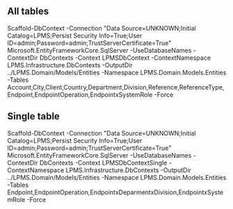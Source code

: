 ## All tables
Scaffold-DbContext -Connection "Data Source=UNKNOWN;Initial Catalog=LPMS;Persist Security Info=True;User ID=admin;Password=admin;TrustServerCertificate=True" Microsoft.EntityFrameworkCore.SqlServer -UseDatabaseNames -ContextDir DbContexts -Context LPMSDbContext -ContextNamespace LPMS.Infrastructure.DbContexts -OutputDir ../LPMS.Domain/Models/Entities -Namespace LPMS.Domain.Models.Entities -Tables Account,City,Client,Country,Department,Division,Reference,ReferenceType,Endpoint,EndpointOperation,EndpointxSystemRole -Force

## Single table
Scaffold-DbContext -Connection "Data Source=UNKNOWN;Initial Catalog=LPMS;Persist Security Info=True;User ID=admin;Password=admin;TrustServerCertificate=True" Microsoft.EntityFrameworkCore.SqlServer -UseDatabaseNames -ContextDir DbContexts -Context LPMSDbContextSingle -ContextNamespace LPMS.Infrastructure.DbContexts -OutputDir ../LPMS.Domain/Models/Entities -Namespace LPMS.Domain.Models.Entities -Tables Endpoint,EndpointOperation,EndpointxDeparmentxDivision,EndpointxSystemRole -Force